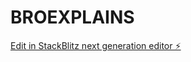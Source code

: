 # BROEXPLAINS

[Edit in StackBlitz next generation editor ⚡️](https://stackblitz.com/~/github.com/Shauryan28/BROEXPLAINS)